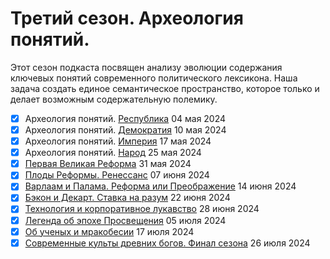 # Третий сезон. Археология понятий.

Этот сезон подкаста посвящен анализу эволюции содержания ключевых понятий современного политического лексикона.
Наша задача создать единое семантическое пространство, которое только и делает возможным содержательную полемику.

- [x] Археология понятий. [Республика](2024_05_04_S03E01_republic.md) 04 мая 2024
- [x] Археология понятий. [Демократия](2024_05_10_S03E02_democracy.md) 10 мая 2024
- [x] Археология понятий. [Империя](2024_05_17_S03E03_imperia.md) 17 мая 2024
- [x] Археология понятий. [Народ](2024_05_25_S03E04_people.md) 25 мая 2024
- [x] [Первая Великая Реформа](2024_05_31_S03E05_reforma.md) 31 мая 2024
- [x] [Плоды Реформы. Ренессанс](2024_06_07_S03E06_renaissance.md) 07 июня 2024
- [x] [Варлаам и Палама. Реформа или Преображение](2024_06_14_S03E07_varlaam.md) 14 июня 2024
- [x] [Бэкон и Декарт. Ставка на разум](2024_06_22_S03E08_bacon.md) 22 июня 2024
- [x] [Технология и корпоративное лукавство](2024_06_28_S03E09_mendacium.md) 28 июня 2024
- [x] [Легенда об эпохе Просвещения](2024_07_05_S03E10_enlightenment.md) 05 июля 2024
- [x] [Об ученых и мракобесии](2024_07_17_S03E11_obscurantism.md) 17 июля 2024
- [x] [Современные культы древних богов. Финал сезона](2024_07_26_S03E12_final3.md) 26 июля 2024

